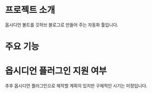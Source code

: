 # 프로젝트 소개
옵시디언 볼트를 깃허브 블로그로 만들어 주는 자동화 툴입니다.   

# 주요 기능

# 옵시디언 플러그인 지원 여부
추후 옵시디언 플러그인으로 제작할 계획이 있지만 구체적인 시기는 미정입니다.